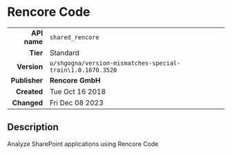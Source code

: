 # Rencore Code
| | |
|-:|-|
|**API name**|`shared_rencore`|
|**Tier**|Standard|
|**Version**|`u/shgogna/version-mismatches-special-train\1.0.1670.3520`|
|**Publisher**|**Rencore GmbH**|
|**Created**|Tue Oct 16 2018|
|**Changed**|Fri Dec 08 2023|

## Description
Analyze SharePoint applications using Rencore Code
